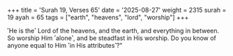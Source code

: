+++
title = 'Surah 19, Verses 65'
date = '2025-08-27'
weight = 2315
surah = 19
ayah = 65
tags = ["earth", "heavens", "lord", "worship"]
+++

˹He is the˺ Lord of the heavens, and the earth, and everything in between. So worship Him ˹alone˺, and be steadfast in His worship. Do you know of anyone equal to Him ˹in His attributes˺?”